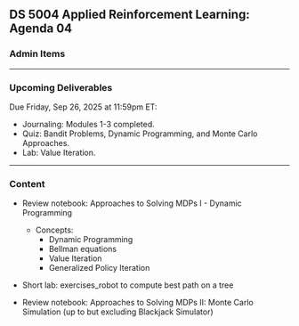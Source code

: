 ## DS 5004 Applied Reinforcement Learning: Agenda 04



### Admin Items


---

### Upcoming Deliverables

Due Friday, Sep 26, 2025 at 11:59pm ET:

- Journaling: Modules 1-3 completed.
- Quiz: Bandit Problems, Dynamic Programming, and Monte Carlo Approaches.
- Lab: Value Iteration.

---

### Content

- Review notebook: Approaches to Solving MDPs I - Dynamic Programming
  - Concepts:
    - Dynamic Programming
    - Bellman equations
    - Value Iteration
    - Generalized Policy Iteration

- Short lab: exercises_robot to compute best path on a tree

- Review notebook: Approaches to Solving MDPs II: Monte Carlo Simulation (up to but excluding Blackjack Simulator)

